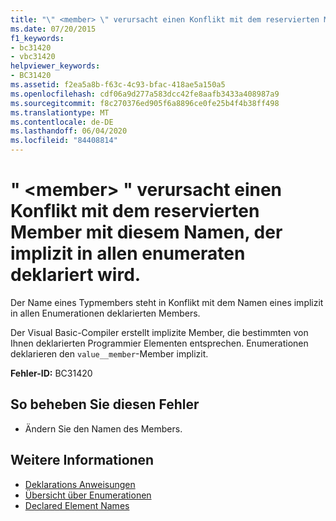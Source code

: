```yaml
---
title: "\" <member> \" verursacht einen Konflikt mit dem reservierten Member mit diesem Namen, der implizit in allen enumeraten deklariert wird."
ms.date: 07/20/2015
f1_keywords:
- bc31420
- vbc31420
helpviewer_keywords:
- BC31420
ms.assetid: f2ea5a8b-f63c-4c93-bfac-418ae5a150a5
ms.openlocfilehash: cdf06a9d277a583dcc42fe8aafb3433a408987a9
ms.sourcegitcommit: f8c270376ed905f6a8896ce0fe25b4f4b38ff498
ms.translationtype: MT
ms.contentlocale: de-DE
ms.lasthandoff: 06/04/2020
ms.locfileid: "84408814"
---
```

# <a name="member-conflicts-with-the-reserved-member-by-this-name-that-is-implicitly-declared-in-all-enums"></a>" \<member> " verursacht einen Konflikt mit dem reservierten Member mit diesem Namen, der implizit in allen enumeraten deklariert wird.
Der Name eines Typmembers steht in Konflikt mit dem Namen eines implizit in allen Enumerationen deklarierten Members.  
  
 Der Visual Basic-Compiler erstellt implizite Member, die bestimmten von Ihnen deklarierten Programmier Elementen entsprechen. Enumerationen deklarieren den `value__member`-Member implizit.  
  
 **Fehler-ID:** BC31420  
  
## <a name="to-correct-this-error"></a>So beheben Sie diesen Fehler  
  
- Ändern Sie den Namen des Members.  
  
## <a name="see-also"></a>Weitere Informationen

- [Deklarations Anweisungen](../programming-guide/language-features/statements.md#declaration-statements)
- [Übersicht über Enumerationen](../programming-guide/language-features/constants-enums/enumerations-overview.md)
- [Declared Element Names](../programming-guide/language-features/declared-elements/declared-element-names.md)
